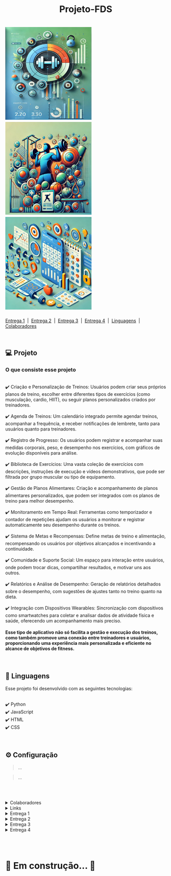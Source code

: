 <!DOCTYPE html>
<html lang="pt-BR">
<head>
    <meta charset="UTF-8">
    <meta name="viewport" content="width=device-width, initial-scale=1.0">
</head>
<body>
<br>

<h1 align="center">Projeto-FDS</h1>

<h1 class="img-row">
    <img title="readme" src="img/img1.webp.jpg" width="270" height="290" style="display: inline-block;">
    <img src="img/img2.jpg" width="270" height="290" style="display: inline-block;">
    <img src="img/img3.webp" width="270" height="290" style="display: inline-block;">
</h1>

[Entrega 1](#entrega1) &nbsp;|&nbsp; [Entrega 2](#entrega2) &nbsp;|&nbsp; [Entrega 3](#entrega3) &nbsp;|&nbsp; [Entrega 4](#entrega4) &nbsp;|&nbsp; [Linguagens](#linguagens) &nbsp;|&nbsp; [Colaboradores](#colaboradores)

<br>

<h2>💻 Projeto</h2>

<h3>O que consiste esse projeto</h3>

<br>
✔️ Criação e Personalização de Treinos: Usuários podem criar seus próprios planos de treino, escolher entre diferentes tipos de exercícios (como musculação, cardio, HIIT), ou seguir planos personalizados criados por treinadores.
<br><br>
✔️ Agenda de Treinos: Um calendário integrado permite agendar treinos, acompanhar a frequência, e receber notificações de lembrete, tanto para usuários quanto para treinadores.
<br><br>
✔️ Registro de Progresso: Os usuários podem registrar e acompanhar suas medidas corporais, peso, e desempenho nos exercícios, com gráficos de evolução disponíveis para análise.
<br><br>
✔️ Biblioteca de Exercícios: Uma vasta coleção de exercícios com descrições, instruções de execução e vídeos demonstrativos, que pode ser filtrada por grupo muscular ou tipo de equipamento.
<br><br>
✔️ Gestão de Planos Alimentares: Criação e acompanhamento de planos alimentares personalizados, que podem ser integrados com os planos de treino para melhor desempenho.
<br><br>
✔️ Monitoramento em Tempo Real: Ferramentas como temporizador e contador de repetições ajudam os usuários a monitorar e registrar automaticamente seu desempenho durante os treinos.
<br><br>
✔️ Sistema de Metas e Recompensas: Define metas de treino e alimentação, recompensando os usuários por objetivos alcançados e incentivando a continuidade.
<br><br>
✔️ Comunidade e Suporte Social: Um espaço para interação entre usuários, onde podem trocar dicas, compartilhar resultados, e motivar uns aos outros.
<br><br>
✔️ Relatórios e Análise de Desempenho: Geração de relatórios detalhados sobre o desempenho, com sugestões de ajustes tanto no treino quanto na dieta.
<br><br>
✔️ Integração com Dispositivos Wearables: Sincronização com dispositivos como smartwatches para coletar e analisar dados de atividade física e saúde, oferecendo um acompanhamento mais preciso.
<br>

<h4>Esse tipo de aplicativo não só facilita a gestão e execução dos treinos, como também promove uma conexão entre treinadores e usuários, proporcionando uma experiência mais personalizada e eficiente no alcance de objetivos de fitness.</h4>

<br>

<h2 id="linguagens">🚀 Linguagens</h2>

Esse projeto foi desenvolvido com as seguintes tecnologias:

<br>✔️ Python
<br>✔️ JavaScript
<br>✔️ HTML
<br>✔️ CSS

<br>

<h2>⚙ Configuração</h2>

> ...

> ...

<br><br>

<details>
    <summary id="colaboradores">Colaboradores</summary>
    <table>
        <tr><td>Antonio Crisanto</td><td>Email: actf@cesar.school</td></tr>
        <tr><td>Artur Dowsley</td><td>Email: abd2@cesar.School</td></tr>
        <tr><td>Israel Duclerc</td><td>Email: imdn@cesar.school</td></tr>
        <tr><td>Lucas Calabria</td><td>Email: Lvc@cesar.school</td></tr>
        <tr><td>Samuel Abreu</td><td>Email: slag@cesar.school</td></tr>
        <tr><td>Victor Paes</td><td>Email: vplpc@cesar.school</td></tr>
    </table>
</details>

<details>
    <summary>Links</summary>
    <p>jira: https://proj2fds.atlassian.net/jira/software/projects/SCRUM/boards/1</p>
    <p>youtube: https://youtu.be/eAx2HIiVcNo</p>
    <p>Figma: https://www.figma.com/design/7uzbywBVRUZOanrbKkbBbh/esboço-1?node-id=0-1&node-type=CANVAS&t=T1DQJtKr8ENyUwRv-0</p>
</details>

<!-- Entrega 1 -->
<details id="entrega1">
    <summary>Entrega 1</summary>
    <details>
        <summary>Backlog</summary>
        <h3>Print do quadro e backlog (JIRA):</h3>
        <br>
        <img src="img/img_backlog.jpeg" alt="Imagem Backlog">
        <img src="img/img_jira.jpeg" alt="Imagem JIRA">
    </details>
</details>

<!-- Entrega 2 -->
<details id="entrega2">
    <summary>Entrega 2</summary>
    <h3>Entrega 2...</h3>
</details>

<!-- Entrega 3 -->
<details id="entrega3">
    <summary>Entrega 3</summary>
    <h3>Entrega 3...</h3>
</details>

<!-- Entrega 4 -->
<details id="entrega4">
    <summary>Entrega 4</summary>
    <h3>Entrega 4...</h3>
</details>

<br><br>

<h1>🔧 Em construção... 🔧</h1>

</body>
</html>
